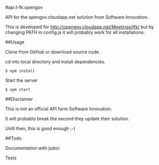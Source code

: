 #api.t-fk.opengov

API for the opengov.cloudapp.net solution from Software Innovation.

This is developed for http://opengov.cloudapp.net/Meetings/tfk/ but by changing PATH in config.js it will probably work for all installations.

##Usage

Clone from GitHub or download source code.

cd into local directory and install dependencies.

```
$ npm install
```

Start the server

```
$ npm start
```

##Disclaimer

This is not an official API form Software Innovation.

It will probably break the second they update their solution.

Until then, this is good enough ;-)

##Todo

Documentation with jsdoc

Tests
